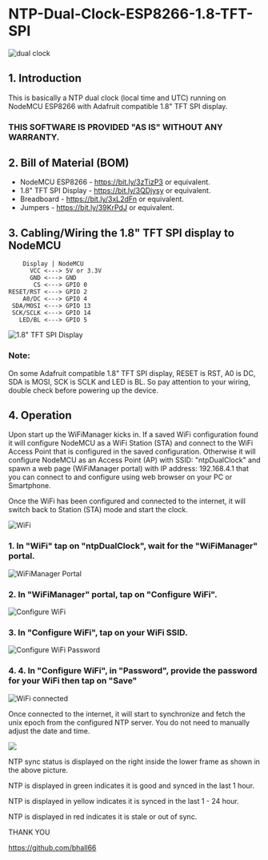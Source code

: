 # NTP-Dual-Clock-ESP8266-1.8-TFT-SPI

![dual clock](https://github.com/kemploe/NTP-Dual-Clock-ESP8266-1.8-TFT-SPI/blob/main/images/2022-07-10_151118.png)

## 1. Introduction

This is basically a NTP dual clock (local time and UTC) running on NodeMCU ESP8266 with Adafruit compatible 1.8" TFT SPI display.

### THIS SOFTWARE IS PROVIDED "AS IS" WITHOUT ANY WARRANTY.

## 2. Bill of Material (BOM)

   - NodeMCU ESP8266 - https://bit.ly/3zTizP3 or equivalent.
   - 1.8" TFT SPI Display - https://bit.ly/3QDjysy or equivalent.
   - Breadboard - https://bit.ly/3xL2dFn or equivalent.
   - Jumpers - https://bit.ly/39KrPdJ or equivalent.

## 3. Cabling/Wiring the 1.8" TFT SPI display to NodeMCU
        Display | NodeMCU
          VCC <---> 5V or 3.3V
          GND <---> GND
           CS <---> GPIO 0
    RESET/RST <---> GPIO 2
        A0/DC <---> GPIO 4
     SDA/MOSI <---> GPIO 13
     SCK/SCLK <---> GPIO 14
       LED/BL <---> GPIO 5

![1.8" TFT SPI Display](https://github.com/kemploe/NTP-Dual-Clock-ESP8266-1.8-TFT-SPI/blob/main/images/2022-07-01_082841.png)

### Note: 
On some Adafruit compatible 1.8" TFT SPI display, RESET is RST, A0 is DC, SDA is MOSI, SCK is SCLK and LED is BL. So pay attention to your wiring, double check before powering up the device.

## 4. Operation
Upon start up the WiFiManager kicks in. If a saved WiFi configuration found it will configure NodeMCU as a WiFi Station (STA) and connect to the WiFi Access Point that is configured in the saved configuration. Otherwise it will configure NodeMCU as an Access Point (AP) with SSID: "ntpDualClock" and spawn a web page (WiFiManager portal) with IP address: 192.168.4.1 that you can connect to and configure using web browser on your PC or Smartphone. 

Once the WiFi has been configured and connected to the internet, it will switch back to Station (STA) mode and start the clock.

![WiFi](https://github.com/kemploe/NTP-Dual-Clock-ESP8266-1.8-TFT-SPI/blob/main/images/2022-07-13_150743.png)

### 1. In "WiFi" tap on "ntpDualClock", wait for the "WiFiManager" portal.

![WiFiManager Portal](https://github.com/kemploe/NTP-Dual-Clock-ESP8266-1.8-TFT-SPI/blob/main/images/2022-07-13_150802.png)

### 2. In "WiFiManager" portal, tap on "Configure WiFi".

![Configure WiFi](https://github.com/kemploe/NTP-Dual-Clock-ESP8266-1.8-TFT-SPI/blob/main/images/2022-07-13_150822.png)

### 3. In "Configure WiFi", tap on your WiFi SSID.

![Configure WiFi Password](https://github.com/kemploe/NTP-Dual-Clock-ESP8266-1.8-TFT-SPI/blob/main/images/2022-07-13_151102.png)

### 4. 4. In "Configure WiFi", in "Password", provide the password for your WiFi then tap on "Save"

![WiFi connected](https://github.com/kemploe/NTP-Dual-Clock-ESP8266-1.8-TFT-SPI/blob/main/images/2022-07-13_151138.png)

Once connected to the internet, it will start to synchronize and fetch the unix epoch from the configured NTP server. You do not need to manually adjust the date and time.

![](https://github.com/kemploe/NTP-Dual-Clock-ESP8266-1.8-TFT-SPI/blob/main/images/2022-07-10_151118-1.png)

NTP sync status is displayed on the right inside the lower frame as shown in the above picture.

NTP is displayed in green indicates it is good and synced in the last 1 hour.

NTP is displayed in yellow indicates it is synced in the last 1 - 24 hour.

NTP is displayed in red indicates it is stale or out of sync.

THANK YOU 

https://github.com/bhall66
